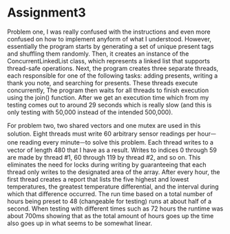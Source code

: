 # Assignment3

Problem one, I was really confused with the instructions and even more confused on how to implement anyform of what I understood. However, essentially the program starts by generating a set of unique present tags and shuffling them randomly. Then, it creates an instance of the ConcurrentLinkedList class, which represents a linked list that supports thread-safe operations. Next, the program creates three separate threads, each responsible for one of the following tasks: adding presents, writing a thank you note, and searching for presents. These threads execute concurrently, The program then waits for all threads to finish execution using the join() function. After we get an execution time which from my testing comes out to around 29 seconds which is really slow (and this is only testing with 50,000 instead of the intended 500,000).

For problem two, two shared vectors and one mutex are used in this solution. Eight threads must write 60 arbitrary sensor readings per hourᅳone reading every minuteᅳto solve this problem. Each thread writes to a vector of length 480 that I have as a result. Writes to indices 0 through 59 are made by thread #1, 60 through 119 by thread #2, and so on. This eliminates the need for locks during writing by guaranteeing that each thread only writes to the designated area of the array. After every hour, the first thread creates a report that lists the five highest and lowest temperatures, the greatest temperature differential, and the interval during which that difference occurred. The run time based on a total number of hours being preset to 48 (changeable for testing) runs at about half of a second. When testing with different times such as 72 hours the runtime was about 700ms showing that as the total amount of hours goes up the time also goes up in what seems to be somewhat linear. 
